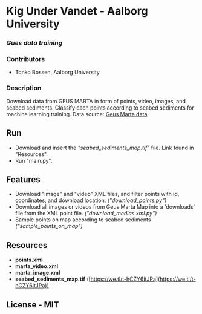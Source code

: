 # Kig Under Vandet - Aalborg University
### _Gues data training_

### Contributors
- Tonko Bossen, Aalborg University 

### Description
Download data from GEUS MARTA in form of points, video, images, and seabed sediments. 
Classify each points according to seabed sediments for machine learning training.
Data source: [Geus Marta data](
https://data.geus.dk/geusmap/?mapname=marta#baslay=baseMapDa&optlay=&extent=19081.47838710714,5990066.985780745,1043081.4783871071,6481066.985780745)

## Run
- Download and insert the _"seabed_sediments_map.tif"_ file. Link found in "Resources".
- Run "main.py".

## Features
- Download "image" and "video" XML files, and filter points with id, coordinates, and download location. _("download_points.py")_
- Download all images or videos from Geus Marta Map into a 'downloads' file from the XML point file. _("download_medias.xml.py")_
- Sample points on map according to seabed sediments _("sample_points_on_map")_

## Resources
- __points.xml__
- __marta_video.xml__
- __marta_image.xml__
- __seabed_sediments_map.tif__ ([https://we.tl/t-hCZY6itJPa](https://we.tl/t-hCZY6itJPa))

## License - MIT
